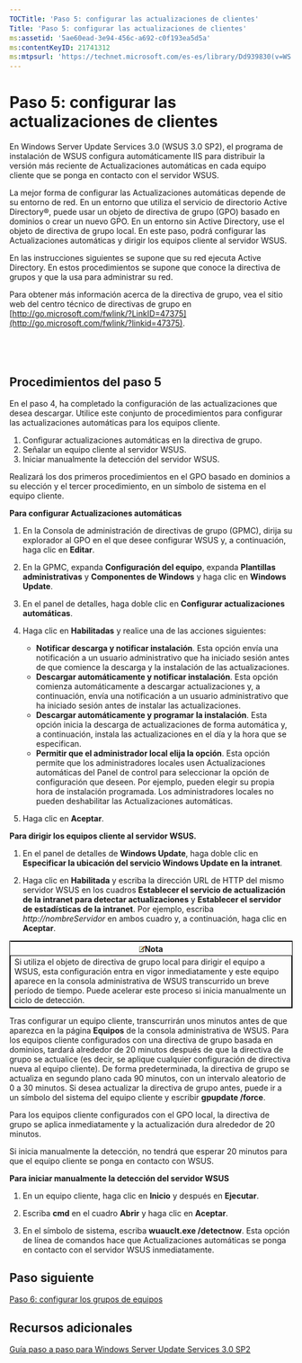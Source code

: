```yaml
---
TOCTitle: 'Paso 5: configurar las actualizaciones de clientes'
Title: 'Paso 5: configurar las actualizaciones de clientes'
ms:assetid: '5ae60ead-3e94-456c-a692-c0f193ea5d5a'
ms:contentKeyID: 21741312
ms:mtpsurl: 'https://technet.microsoft.com/es-es/library/Dd939830(v=WS.10)'
---
```


Paso 5: configurar las actualizaciones de clientes
==================================================

En Windows Server Update Services 3.0 (WSUS 3.0 SP2), el programa de instalación de WSUS configura automáticamente IIS para distribuir la versión más reciente de Actualizaciones automáticas en cada equipo cliente que se ponga en contacto con el servidor WSUS.

La mejor forma de configurar las Actualizaciones automáticas depende de su entorno de red. En un entorno que utiliza el servicio de directorio Active Directory®, puede usar un objeto de directiva de grupo (GPO) basado en dominios o crear un nuevo GPO. En un entorno sin Active Directory, use el objeto de directiva de grupo local. En este paso, podrá configurar las Actualizaciones automáticas y dirigir los equipos cliente al servidor WSUS.

En las instrucciones siguientes se supone que su red ejecuta Active Directory. En estos procedimientos se supone que conoce la directiva de grupos y que la usa para administrar su red.

Para obtener más información acerca de la directiva de grupo, vea el sitio web del centro técnico de directivas de grupo en [http://go.microsoft.com/fwlink/?LinkID=47375](http://go.microsoft.com/fwlink/?linkid=47375).

 
-

Procedimientos del paso 5
-------------------------

En el paso 4, ha completado la configuración de las actualizaciones que desea descargar. Utilice este conjunto de procedimientos para configurar las actualizaciones automáticas para los equipos cliente.

1.  Configurar actualizaciones automáticas en la directiva de grupo.
2.  Señalar un equipo cliente al servidor WSUS.
3.  Iniciar manualmente la detección del servidor WSUS.

Realizará los dos primeros procedimientos en el GPO basado en dominios a su elección y el tercer procedimiento, en un símbolo de sistema en el equipo cliente.

**Para configurar Actualizaciones automáticas**
1.  En la Consola de administración de directivas de grupo (GPMC), dirija su explorador al GPO en el que desee configurar WSUS y, a continuación, haga clic en **Editar**.

2.  En la GPMC, expanda **Configuración del equipo**, expanda **Plantillas administrativas** y **Componentes de Windows** y haga clic en **Windows Update**.

3.  En el panel de detalles, haga doble clic en **Configurar actualizaciones automáticas**.

4.  Haga clic en **Habilitadas** y realice una de las acciones siguientes:

    -   **Notificar descarga y notificar instalación**. Esta opción envía una notificación a un usuario administrativo que ha iniciado sesión antes de que comience la descarga y la instalación de las actualizaciones.
    -   **Descargar automáticamente y notificar instalación**. Esta opción comienza automáticamente a descargar actualizaciones y, a continuación, envía una notificación a un usuario administrativo que ha iniciado sesión antes de instalar las actualizaciones.
    -   **Descargar automáticamente y programar la instalación**. Esta opción inicia la descarga de actualizaciones de forma automática y, a continuación, instala las actualizaciones en el día y la hora que se especifican.
    -   **Permitir que el administrador local elija la opción**. Esta opción permite que los administradores locales usen Actualizaciones automáticas del Panel de control para seleccionar la opción de configuración que deseen. Por ejemplo, pueden elegir su propia hora de instalación programada. Los administradores locales no pueden deshabilitar las Actualizaciones automáticas.

5.  Haga clic en **Aceptar**.

**Para dirigir los equipos cliente al servidor WSUS.**
1.  En el panel de detalles de **Windows Update**, haga doble clic en **Especificar la ubicación del servicio Windows Update en la intranet**.

2.  Haga clic en **Habilitada** y escriba la dirección URL de HTTP del mismo servidor WSUS en los cuadros **Establecer el servicio de actualización de la intranet para detectar actualizaciones** y **Establecer el servidor de estadísticas de la intranet**. Por ejemplo, escriba *http://nombreServidor* en ambos cuadro y, a continuación, haga clic en **Aceptar**.

 
<table style="border:1px solid black;">
<colgroup>
<col width="100%" />
</colgroup>
<thead>
<tr class="header">
<th><img src="images/Dd939830.note(WS.10).gif" />Nota</th>
</tr>
</thead>
<tbody>
<tr class="odd">
<td style="border:1px solid black;">Si utiliza el objeto de directiva de grupo local para dirigir el equipo a WSUS, esta configuración entra en vigor inmediatamente y este equipo aparece en la consola administrativa de WSUS transcurrido un breve período de tiempo. Puede acelerar este proceso si inicia manualmente un ciclo de detección.
</td>
</tr>
</tbody>
</table>
 

Tras configurar un equipo cliente, transcurrirán unos minutos antes de que aparezca en la página **Equipos** de la consola administrativa de WSUS. Para los equipos cliente configurados con una directiva de grupo basada en dominios, tardará alrededor de 20 minutos después de que la directiva de grupo se actualice (es decir, se aplique cualquier configuración de directiva nueva al equipo cliente). De forma predeterminada, la directiva de grupo se actualiza en segundo plano cada 90 minutos, con un intervalo aleatorio de 0 a 30 minutos. Si desea actualizar la directiva de grupo antes, puede ir a un símbolo del sistema del equipo cliente y escribir **gpupdate /force**.

Para los equipos cliente configurados con el GPO local, la directiva de grupo se aplica inmediatamente y la actualización dura alrededor de 20 minutos.

Si inicia manualmente la detección, no tendrá que esperar 20 minutos para que el equipo cliente se ponga en contacto con WSUS.

**Para iniciar manualmente la detección del servidor WSUS**
1.  En un equipo cliente, haga clic en **Inicio** y después en **Ejecutar**.

2.  Escriba **cmd** en el cuadro **Abrir** y haga clic en **Aceptar**.

3.  En el símbolo de sistema, escriba **wuauclt.exe /detectnow**. Esta opción de línea de comandos hace que Actualizaciones automáticas se ponga en contacto con el servidor WSUS inmediatamente.

Paso siguiente
--------------

[Paso 6: configurar los grupos de equipos](https://technet.microsoft.com/70518732-2179-4e41-9609-7f9999867f41)

Recursos adicionales
--------------------

[Guía paso a paso para Windows Server Update Services 3.0 SP2](https://technet.microsoft.com/4b504edc-93b3-45b0-a7e8-d0107f1a4442)
